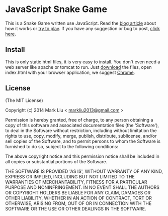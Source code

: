 # JavaScript Snake Game

This is a Snake Game written use JavaScript.
Read the [blog article](http://www.markliublog.com/js-snake.html) about how it works or [try to play](http://www.markliublog.com/c/snake/index.html).
If you have any suggestion or bug to post, [click here](https://github.com/markliu2013/snake/issues/new).

## Install
This is only static html files, it is very easy to install. You don't even need a web server like apache or tomcat to run.
Just [download](https://github.com/markliu2013/snake/archive/master.zip) the files, open index.html with your browser application, we suggest [Chrome](https://www.google.com/chrome/browser/).

## License
(The MIT License)

Copyright (c) 2014 Mark Liu < [markliu2013@gmail.com](mailto:markliu2013@gmail.com) >

Permission is hereby granted, free of charge, to any person obtaining a copy of this software and associated documentation files (the 'Software'), to deal in the Software without restriction, including without limitation the rights to use, copy, modify, merge, publish, distribute, sublicense, and/or sell copies of the Software, and to permit persons to whom the Software is furnished to do so, subject to the following conditions:

The above copyright notice and this permission notice shall be included in all copies or substantial portions of the Software.

THE SOFTWARE IS PROVIDED 'AS IS', WITHOUT WARRANTY OF ANY KIND, EXPRESS OR IMPLIED, INCLUDING BUT NOT LIMITED TO THE WARRANTIES OF MERCHANTABILITY, FITNESS FOR A PARTICULAR PURPOSE AND NONINFRINGEMENT. IN NO EVENT SHALL THE AUTHORS OR COPYRIGHT HOLDERS BE LIABLE FOR ANY CLAIM, DAMAGES OR OTHER LIABILITY, WHETHER IN AN ACTION OF CONTRACT, TORT OR OTHERWISE, ARISING FROM, OUT OF OR IN CONNECTION WITH THE SOFTWARE OR THE USE OR OTHER DEALINGS IN THE SOFTWARE.
